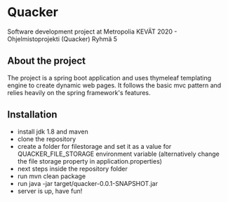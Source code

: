 # Quacker
Software development project at Metropolia
KEVÄT 2020 - Ohjelmistoprojekti (Quacker)
Ryhmä 5

## About the project
The project is a spring boot application and uses thymeleaf templating engine to create dynamic web pages. It follows the basic mvc pattern and relies heavily on the spring framework's features.

## Installation
- install jdk 1.8 and maven
- clone the repository
- create a folder for filestorage and set it as a value for QUACKER_FILE_STORAGE environment variable (alternatively change the file storage property in application.properties)
- next steps inside the repository folder
- run mvn clean package
- run java -jar target/quacker-0.0.1-SNAPSHOT.jar
- server is up, have fun!

